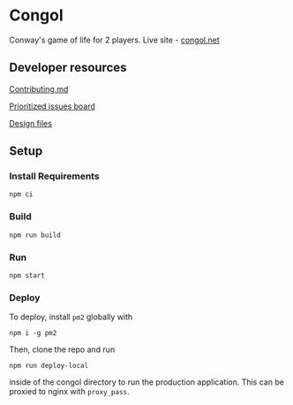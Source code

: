 # Congol

Conway's game of life for 2 players. Live site - [congol.net](http://congol.net)

## Developer resources
[Contributing.md](https://github.com/lukew3/congol/blob/main/CONTRIBUTING.md)

[Prioritized issues board](https://github.com/lukew3/congol/projects/1)

[Design files](https://www.figma.com/file/ByGwYuNmmFOCKHSRfiRvqF/Congol-(Draft))

## Setup

### Install Requirements
```
npm ci
```

### Build
```
npm run build
```
### Run
```
npm start
```
### Deploy
To deploy, install `pm2` globally with
```
npm i -g pm2
```
Then, clone the repo and run
```
npm run deploy-local
```
inside of the congol directory to run the production application. This can be proxied to nginx with `proxy_pass`.
